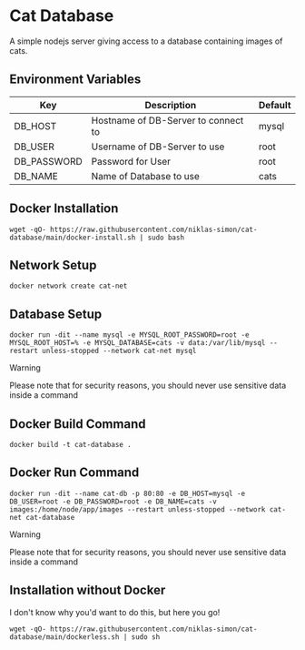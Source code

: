 # Cat Database
A simple nodejs server giving access to a database containing images of cats.

## Environment Variables
Key         | Description                         | Default
------------|-------------------------------------|----------
DB_HOST     | Hostname of DB-Server to connect to | mysql
DB_USER     | Username of DB-Server to use        | root
DB_PASSWORD | Password for User                   | root
DB_NAME     | Name of Database to use             | cats

## Docker Installation
```
wget -qO- https://raw.githubusercontent.com/niklas-simon/cat-database/main/docker-install.sh | sudo bash
```

## Network Setup
```
docker network create cat-net
```

## Database Setup
```
docker run -dit --name mysql -e MYSQL_ROOT_PASSWORD=root -e MYSQL_ROOT_HOST=% -e MYSQL_DATABASE=cats -v data:/var/lib/mysql --restart unless-stopped --network cat-net mysql
```
> [!WARNING]  
> Please note that for security reasons, you should never use sensitive data inside a command

## Docker Build Command
```
docker build -t cat-database .
```

## Docker Run Command
```
docker run -dit --name cat-db -p 80:80 -e DB_HOST=mysql -e DB_USER=root -e DB_PASSWORD=root -e DB_NAME=cats -v images:/home/node/app/images --restart unless-stopped --network cat-net cat-database
```
> [!WARNING]  
> Please note that for security reasons, you should never use sensitive data inside a command

## Installation without Docker
I don't know why you'd want to do this, but here you go!
```
wget -qO- https://raw.githubusercontent.com/niklas-simon/cat-database/main/dockerless.sh | sudo sh
```